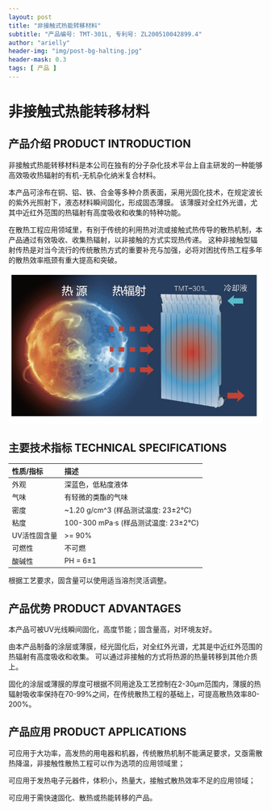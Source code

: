 ```yaml
---
layout: post
title: "非接触式热能转移材料"
subtitle: "产品编号: TMT-301L, 专利号: ZL200510042899.4"
author: "arielly"
header-img: "img/post-bg-halting.jpg"
header-mask: 0.3
tags: [ 产品 ]
---
```


# 非接触式热能转移材料

## 产品介绍 PRODUCT INTRODUCTION

非接触式热能转移材料是本公司在独有的分子杂化技术平台上自主研发的一种能够高效吸收热辐射的有机-无机杂化纳米复合材料。

本产品可涂布在铜、铝、铁、合金等多种介质表面，采用光固化技术，在规定波长的紫外光照射下，液态材料瞬间固化，形成固态薄膜。
该薄膜对全红外光谱，尤其中近红外范围的热辐射有高度吸收和收集的特种功能。

在散热工程应用领域里，有别于传统的利用热对流或接触式热传导的散热机制，本产品通过有效吸收、收集热辐射，以非接触的方式实现热传递。
这种非接触型辐射传热是对当今流行的传统散热方式的重要补充与加强，必将对困扰传热工程多年的散热效率瓶颈有重大提高和突破。

![PRODUCT-TMT-301L](/assets/product-TMT-301L-pi.png)

## 主要技术指标 TECHNICAL SPECIFICATIONS

| 性质/指标 | 描述 |
| :--- | :--- |
| 外观 | 深蓝色，低粘度液体 |
| 气味 | 有轻微的类酯的气味 |
| 密度 | ~1.20 g/cm^3 (样品测试温度: 23±2℃) |
| 粘度 | 100-300 mPa·s (样品测试温度: 23±2℃) |
| UV活性固含量 | >= 90% |
| 可燃性 | 不可燃 |
| 酸碱性 | PH = 6±1 |

根据工艺要求，固含量可以使用适当溶剂灵活调整。

## 产品优势 PRODUCT ADVANTAGES

本产品可被UV光线瞬间固化，高度节能；固含量高，对环境友好。

由本产品制备的涂层或薄膜，经光固化后，对全红外光谱，尤其是中近红外范围的热辐射有高度吸收和收集。
可以通过非接触的方式将热源的热量转移到其他介质上。

固化的涂层或薄膜的厚度可根据不同用途及工艺控制在2-30µm范围内，薄膜的热辐射吸收率保持在70-99%之间，在传统散热工程的基础上，可提高散热效率80-200%。

## 产品应用 PRODUCT APPLICATIONS

可应用于大功率，高发热的用电器和机器，传统散热机制不能满足要求，又亟需散热降温，非接触性散热工程可以作为选项的应用领域里；

可应用于发热电子元器件，体积小，热量大，接触式散热效率不足的应用领域；

可应用于需快速固化、散热或热能转移的产品。
